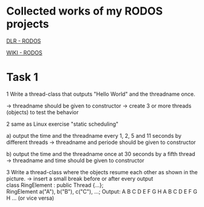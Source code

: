 Collected works of my RODOS projects
======================================

[DLR - RODOS](http://software.dlr.de/p/rodos/home/)

[WIKI - RODOS](http://en.wikipedia.org/wiki/Rodos_(operating_system))


Task 1
=======
1 Write a thread-class that outputs "Hello World" and the threadname once.

-> threadname should be given to constructor
-> create 3 or more threads (objects) to test the behavior

2 same as Linux exercise "static scheduling"

a) output the time and the threadname every 1, 2, 5 and 11 seconds by different 
threads
-> threadname and periode should be given to constructor

b) output the time and the threadname once at 30 seconds by a fifth thread
-> threadname and time should be given to constructor

3 Write a thread-class where the objects resume each other as shown in the picture.
-> insert a small break before or after every output
class RingElement : public Thread {...};
RingElement a("A"), b("B"), c("C"), ...;
Output: A B C D E F G H A B C D E F G H ... (or vice versa)